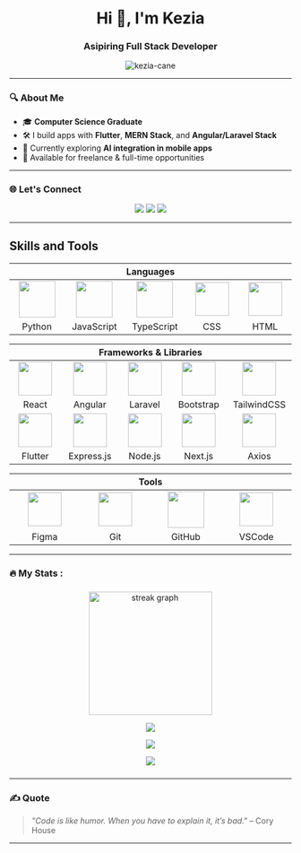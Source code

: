 <h1 align="center">Hi 👋, I'm Kezia</h1>
<h3 align="center">Asipiring Full Stack Developer</h3>

<p align="center">
  <img src="https://komarev.com/ghpvc/?username=kezia-cane&label=Profile%20views&color=0e75b6&style=flat" alt="kezia-cane" />
</p>

---

### 🔍 About Me

- 🎓 **Computer Science Graduate**
- 🛠️ I build apps with **Flutter**, **MERN Stack**, and **Angular/Laravel Stack**
- 🚀 Currently exploring **AI integration in mobile apps**
- 💼 Available for freelance & full-time opportunities

---

### 🌐 Let's Connect

<p align="center">
  <a href="mailto:keziacane.dev@gmail.com"><img src="https://img.shields.io/badge/Email-D14836?style=for-the-badge&logo=gmail&logoColor=white" /></a>
  <a href="https://www.linkedin.com/in/kezia-cane-gaba%C3%B1ete-5a5351349/"><img src="https://img.shields.io/badge/LinkedIn-0A66C2?style=for-the-badge&logo=linkedin&logoColor=white" /></a>
  <a href="https://kezia-cane.github.io/kez-portfolio/"><img src="https://img.shields.io/badge/Portfolio-000?style=for-the-badge&logo=vercel&logoColor=white" /></a>
</p>

---


## Skills and Tools
<div align="center">

<!-- Languages -->
<table>
  <thead>
    <tr><th colspan="5">Languages</th></tr>
  </thead>
  <tr>
    <td align="center" width="110"><img src="https://techstack-generator.vercel.app/python-icon.svg" width="65" height="65"/></td>
    <td align="center" width="110"><img src="https://techstack-generator.vercel.app/js-icon.svg" width="65" height="65"/></td>
    <td align="center" width="110"><img src="https://techstack-generator.vercel.app/ts-icon.svg" width="65" height="65"/></td>
    <td align="center" width="110"><img src="https://cdn.jsdelivr.net/gh/devicons/devicon/icons/css3/css3-original.svg" height="60"/></td>
    <td align="center" width="110"><img src="https://cdn.jsdelivr.net/gh/devicons/devicon/icons/html5/html5-original.svg" height="60"/></td>
  </tr>
  <tr>
    <td align="center">Python</td>
    <td align="center">JavaScript</td>
    <td align="center">TypeScript</td>
    <td align="center">CSS</td>
    <td align="center">HTML</td>
  </tr>
</table>

<!-- Frameworks & Libraries -->
<table>
  <thead>
    <tr><th colspan="5">Frameworks & Libraries</th></tr>
  </thead>
  <tr>
    <td align="center" width=110><img src="https://cdn.jsdelivr.net/gh/devicons/devicon/icons/react/react-original.svg" height="60"/></td>
    <td align="center" width=110><img src="https://cdn.jsdelivr.net/gh/devicons/devicon/icons/angularjs/angularjs-original.svg" height="60"/></td>
    <td align="center" width=110><img src="https://cdn.jsdelivr.net/gh/devicons/devicon/icons/laravel/laravel-original.svg" height="60"/></td>
    <td align="center" width=110><img src="https://cdn.jsdelivr.net/gh/devicons/devicon/icons/bootstrap/bootstrap-original.svg" height="60"/></td>
    <td align="center" width=110><img src="https://cdn.jsdelivr.net/gh/devicons/devicon/icons/tailwindcss/tailwindcss-original-wordmark.svg" height="60"/></td>
  </tr>
  <tr>
    <td align="center">React</td>
    <td align="center">Angular</td>
    <td align="center">Laravel</td>
    <td align="center">Bootstrap</td>
    <td align="center">TailwindCSS</td>
  </tr>
  <tr>
    <td align="center" width=110><img src="https://cdn.simpleicons.org/flutter/02569B" height="60"/></td>
    <td align="center" width=110><img src="https://cdn.jsdelivr.net/gh/devicons/devicon/icons/express/express-original.svg" height="60"/></td>
    <td align="center" width=110><img src="https://cdn.jsdelivr.net/gh/devicons/devicon/icons/nodejs/nodejs-original.svg" height="60"/></td>
    <td align="center" width=110><img src="https://cdn.jsdelivr.net/gh/devicons/devicon/icons/nextjs/nextjs-original.svg" height="60"/></td>
    <td align="center" width=110><img src="https://cdn.jsdelivr.net/gh/devicons/devicon@latest/icons/axios/axios-plain.svg" height="60"/></td>
  </tr>
  <tr>
    <td align="center">Flutter</td>
    <td align="center">Express.js</td>
    <td align="center">Node.js</td>
    <td align="center">Next.js</td>
    <td align="center">Axios</td>
  </tr>
</table>


<!-- Tools -->
<table>
  <thead>
    <tr><th colspan="4">Tools</th></tr>
  </thead>
  <tr>
    <td align="center" width="110"><img src="https://cdn.jsdelivr.net/gh/devicons/devicon/icons/figma/figma-original.svg" height="60"/></td>
    <td align="center" width="110"><img src="https://cdn.jsdelivr.net/gh/devicons/devicon/icons/git/git-original.svg" height="60"/></td>
    <td align="center" width="110"><img src="https://techstack-generator.vercel.app/github-icon.svg" width="65" height="65"/></td>
    <td align="center" width="110"><img src="https://cdn.jsdelivr.net/gh/devicons/devicon/icons/vscode/vscode-original.svg" height="60"/></td>
  </tr>
  <tr>
    <td align="center">Figma</td>
    <td align="center">Git</td>
    <td align="center">GitHub</td>
    <td align="center">VSCode</td>
  </tr>
</table>

</div>

---

<h3 align="left">🔥   My Stats :</h3>

###

<div align="center">
  <img src="https://streak-stats.demolab.com?user=kezia-cane&locale=en&mode=daily&theme=dark&hide_border=false&border_radius=5&order=3" height="220" alt="streak graph" />
  <p align="center">
  <img src="https://github-profile-trophy.vercel.app/?username=kezia-cane&theme=darkhub&no-frame=true&no-bg=true" />
</p>
  <p align="center">
  <img src="https://github-readme-stats.vercel.app/api?username=kezia-cane&show_icons=true&theme=tokyonight" />
</p>
  <p align="center">
  <img src="https://github-readme-stats.vercel.app/api/top-langs/?username=kezia-cane&layout=compact&theme=tokyonight" />
</p>
</div>

###
---

### ✍️ Quote

> *"Code is like humor. When you have to explain it, it’s bad."* – Cory House

---

